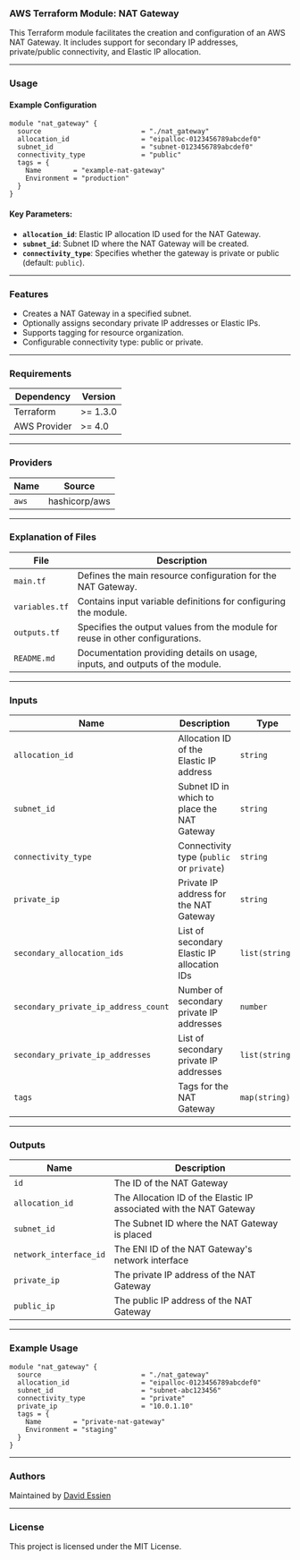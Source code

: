 ### AWS Terraform Module: NAT Gateway

This Terraform module facilitates the creation and configuration of an AWS NAT Gateway. It includes support for secondary IP addresses, private/public connectivity, and Elastic IP allocation.

---

### **Usage**

#### Example Configuration

```hcl
module "nat_gateway" {
  source                         = "./nat_gateway"
  allocation_id                  = "eipalloc-0123456789abcdef0"
  subnet_id                      = "subnet-0123456789abcdef0"
  connectivity_type              = "public"
  tags = {
    Name        = "example-nat-gateway"
    Environment = "production"
  }
}
```

#### Key Parameters:

- **`allocation_id`**: Elastic IP allocation ID used for the NAT Gateway.
- **`subnet_id`**: Subnet ID where the NAT Gateway will be created.
- **`connectivity_type`**: Specifies whether the gateway is private or public (default: `public`).

---

### **Features**

- Creates a NAT Gateway in a specified subnet.
- Optionally assigns secondary private IP addresses or Elastic IPs.
- Supports tagging for resource organization.
- Configurable connectivity type: public or private.

---

### **Requirements**

| **Dependency** | **Version** |
| -------------- | ----------- |
| Terraform      | >= 1.3.0    |
| AWS Provider   | >= 4.0      |

---

### **Providers**

| **Name** | **Source**    |
| -------- | ------------- |
| `aws`    | hashicorp/aws |

---

### **Explanation of Files**

| **File**       | **Description**                                                                |
| -------------- | ------------------------------------------------------------------------------ |
| `main.tf`      | Defines the main resource configuration for the NAT Gateway.                   |
| `variables.tf` | Contains input variable definitions for configuring the module.                |
| `outputs.tf`   | Specifies the output values from the module for reuse in other configurations. |
| `README.md`    | Documentation providing details on usage, inputs, and outputs of the module.   |

---

### **Inputs**

| **Name**                             | **Description**                             | **Type**       | **Default** | **Required** |
| ------------------------------------ | ------------------------------------------- | -------------- | ----------- | ------------ |
| `allocation_id`                      | Allocation ID of the Elastic IP address     | `string`       | `null`      | No           |
| `subnet_id`                          | Subnet ID in which to place the NAT Gateway | `string`       | N/A         | Yes          |
| `connectivity_type`                  | Connectivity type (`public` or `private`)   | `string`       | `public`    | No           |
| `private_ip`                         | Private IP address for the NAT Gateway      | `string`       | `null`      | No           |
| `secondary_allocation_ids`           | List of secondary Elastic IP allocation IDs | `list(string)` | `null`      | No           |
| `secondary_private_ip_address_count` | Number of secondary private IP addresses    | `number`       | `null`      | No           |
| `secondary_private_ip_addresses`     | List of secondary private IP addresses      | `list(string)` | `null`      | No           |
| `tags`                               | Tags for the NAT Gateway                    | `map(string)`  | `{}`        | No           |

---

### **Outputs**

| **Name**               | **Description**                                                     |
| ---------------------- | ------------------------------------------------------------------- |
| `id`                   | The ID of the NAT Gateway                                           |
| `allocation_id`        | The Allocation ID of the Elastic IP associated with the NAT Gateway |
| `subnet_id`            | The Subnet ID where the NAT Gateway is placed                       |
| `network_interface_id` | The ENI ID of the NAT Gateway's network interface                   |
| `private_ip`           | The private IP address of the NAT Gateway                           |
| `public_ip`            | The public IP address of the NAT Gateway                            |

---

### **Example Usage**

```hcl
module "nat_gateway" {
  source                         = "./nat_gateway"
  allocation_id                  = "eipalloc-0123456789abcdef0"
  subnet_id                      = "subnet-abc123456"
  connectivity_type              = "private"
  private_ip                     = "10.0.1.10"
  tags = {
    Name        = "private-nat-gateway"
    Environment = "staging"
  }
}
```

---

### **Authors**

Maintained by [David Essien](https://davidessien.com)

---

### **License**

This project is licensed under the MIT License.
